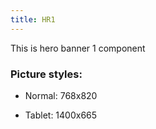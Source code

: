 ```yaml
---
title: HR1
---
```


This is hero banner 1 component

### Picture styles:

- Normal: 768x820

- Tablet: 1400x665
